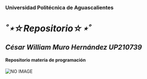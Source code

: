 ### Universidad Politécnica de Aguascalientes
# ___˚⋆☆Repositorio☆⋆˚___
## ___César William Muro Hernández UP210739___
#### Repositorio materia de programación
![NO IMAGE](imagen/image.jpeg)
